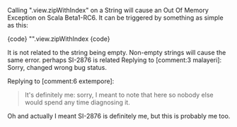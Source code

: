 Calling ".view.zipWithIndex" on a String will cause an Out Of Memory Exception on Scala Beta1-RC6. It can be triggered by something as simple as this:

{code}
"".view.zipWithIndex
{code}

It is not related to the string being empty. Non-empty strings will cause the same error.
perhaps SI-2876 is related
Replying to [comment:3 malayeri]:
Sorry, changed wrong bug status.

Replying to [comment:6 extempore]:
> 
> It's definitely me: sorry, I meant to note that here so nobody else would spend any time diagnosing it.

Oh and actually I meant SI-2876 is definitely me, but this is probably me too.
